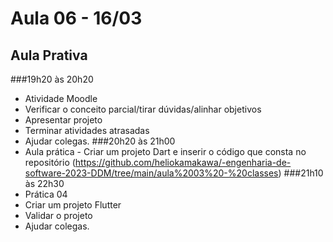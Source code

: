 # Aula 06 - 16/03

## Aula Prativa

###19h20 às 20h20
*  Atividade Moodle
*  Verificar o conceito parcial/tirar dúvidas/alinhar objetivos
*  Apresentar projeto
*  Terminar atividades atrasadas
*  Ajudar colegas.
###20h20 às 21h00
*  Aula prática - Criar um projeto Dart e inserir o código que consta no repositório (https://github.com/heliokamakawa/-engenharia-de-software-2023-DDM/tree/main/aula%2003%20-%20classes)
###21h10 às 22h30
*  Prática 04
*  Criar um projeto Flutter
*  Validar o projeto
*  Ajudar colegas.

